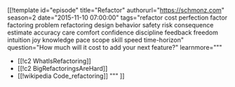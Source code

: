 [[!template id="episode"
title="Refactor"
authorurl="https://schmonz.com"
season=2
date="2015-11-10 07:00:00"
tags="refactor cost perfection factor factoring problem refactoring design behavior safety risk consequence estimate accuracy care comfort confidence discipline feedback freedom intuition joy knowledge pace scope skill speed time-horizon"
question="How much will it cost to add your next feature?"
learnmore="""
- [[!c2 WhatIsRefactoring]]
- [[!c2 BigRefactoringsAreHard]]
- [[!wikipedia Code_refactoring]]
"""
]]
